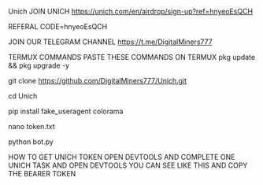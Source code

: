 Unich
JOIN UNICH
https://unich.com/en/airdrop/sign-up?ref=hnyeoEsQCH

REFERAL CODE=hnyeoEsQCH

JOIN OUR TELEGRAM CHANNEL
https://t.me/DigitalMiners777

TERMUX COMMANDS PASTE THESE COMMANDS ON TERMUX
pkg update && pkg upgrade -y

git clone https://github.com/DigitalMiners777/Unich.git

cd Unich

pip install fake_useragent colorama

nano token.txt

python bot.py

HOW TO GET UNICH TOKEN OPEN DEVTOOLS AND COMPLETE ONE UNICH TASK AND OPEN DEVTOOLS YOU CAN SEE LIKE THIS AND COPY THE BEARER TOKEN
